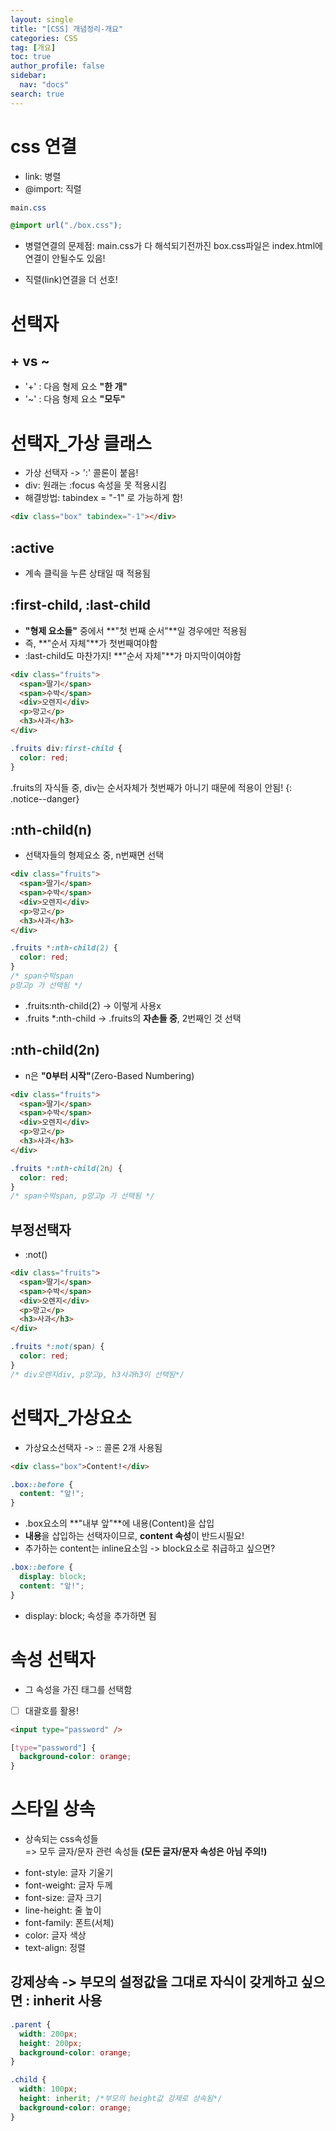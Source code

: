 ```yaml
---
layout: single
title: "[CSS] 개념정리-개요"
categories: CSS
tag: [개요]
toc: true
author_profile: false
sidebar:
  nav: "docs"
search: true
---
```


# css 연결

- link: 병렬
- @import: 직렬

```css
main.css

@import url("./box.css");
```

- 병렬연결의 문제점: main.css가 다 해석되기전까진 box.css파일은 index.html에 연결이 안될수도 있음!

- 직렬(link)연결을 더 선호!

# 선택자

## + vs ~

- '+' : 다음 형제 요소 **"한 개"**
- '~' : 다음 형제 요소 **"모두"**

# 선택자\_가상 클래스

- 가상 선택자 -> ':' 콜론이 붙음!
- div: 원래는 :focus 속성을 못 적용시킴
- 해결방법: tabindex = "-1" 로 가능하게 함!

```html
<div class="box" tabindex="-1"></div>
```

## :active

- 계속 클릭을 누른 상태일 때 적용됨

## :first-child, :last-child

- **"형제 요소들"** 중에서 **"첫 번째 순서"**일 경우에만 적용됨
- 즉, **"순서 자체"**가 첫번째여야함
- :last-child도 마찬가지! **"순서 자체"**가 마지막이여야함

```html
<div class="fruits">
  <span>딸기</span>
  <span>수박</span>
  <div>오렌지</div>
  <p>망고</p>
  <h3>사과</h3>
</div>
```

```css
.fruits div:first-child {
  color: red;
}
```

.fruits의 자식들 중, div는 순서자체가 첫번째가 아니기 때문에 적용이 안됨!
{: .notice--danger}

## :nth-child(n)

- 선택자들의 형제요소 중, n번째면 선택

```html
<div class="fruits">
  <span>딸기</span>
  <span>수박</span>
  <div>오렌지</div>
  <p>망고</p>
  <h3>사과</h3>
</div>
```

```css
.fruits *:nth-child(2) {
  color: red;
}
/* span수박span
p망고p 가 선택됨 */
```

- .fruits:nth-child(2) -> 이렇게 사용x
- .fruits \*:nth-child -> .fruits의 **자손들 중**, 2번째인 것 선택

## :nth-child(2n)

- n은 **"0부터 시작"**(Zero-Based Numbering)

```html
<div class="fruits">
  <span>딸기</span>
  <span>수박</span>
  <div>오렌지</div>
  <p>망고</p>
  <h3>사과</h3>
</div>
```

```css
.fruits *:nth-child(2n) {
  color: red;
}
/* span수박span, p망고p 가 선택됨 */
```

## 부정선택자

- :not()

```html
<div class="fruits">
  <span>딸기</span>
  <span>수박</span>
  <div>오렌지</div>
  <p>망고</p>
  <h3>사과</h3>
</div>
```

```css
.fruits *:not(span) {
  color: red;
}
/* div오렌지div, p망고p, h3사과h3이 선택됨*/
```

# 선택자\_가상요소

- 가상요소선택자 -> :: 콜론 2개 사용됨

```html
<div class="box">Content!</div>
```

```css
.box::before {
  content: "앞!";
}
```

- .box요소의 **"내부 앞"**에 내용(Content)을 삽입
- **내용**을 삽입하는 선택자이므로, **content 속성**이 반드시필요!
- 추가하는 content는 inline요소임 -> block요소로 취급하고 싶으면?

```css
.box::before {
  display: block;
  content: "앞!";
}
```

- display: block; 속성을 추가하면 됨

# 속성 선택자

- 그 속성을 가진 태그를 선택함
- [ ] 대괄호를 활용!

```html
<input type="password" />
```

```css
[type="password"] {
  background-color: orange;
}
```

# 스타일 상속

- 상속되는 css속성들  
 => 모두 글자/문자 관련 속성들 **(모든 글자/문자 속성은 아님 주의!)**
<div class="notice--success">
  <ul>
    <li>font-style: 글자 기울기</li>
    <li>font-weight: 글자 두께</li>
    <li>font-size: 글자 크기</li>
    <li>line-height: 줄 높이</li>
    <li>font-family: 폰트(서체)</li>
    <li>color: 글자 색상</li>
    <li>text-align: 정렬</li>
  </ul>
</div>

## 강제상속 -> 부모의 설정값을 그대로 자식이 갖게하고 싶으면 : **inherit** 사용

```css
.parent {
  width: 200px;
  height: 200px;
  background-color: orange;
}

.child {
  width: 100px;
  height: inherit; /*부모의 height값 강제로 상속됨*/
  background-color: orange;
}
```
